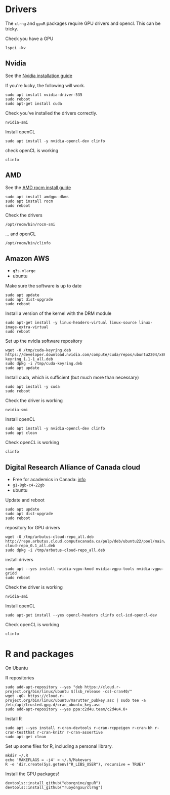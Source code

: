 
# Drivers

The `clrng` and `gpuR` packages require GPU drivers and opencl.  This can be tricky.


Check you have a GPU

```
lspci -kv
```


## Nvidia

See the [Nvidia installation guide](hhttps://docs.nvidia.com/cuda/cuda-installation-guide-linux/index.html#network-repo-installation-for-ubuntu)


If you're lucky, the following will work.


```
sudo apt install nvidia-driver-535
sudo reboot
sudo apt-get install cuda
```

Check you've installed the drivers correctly.

```
nvidia-smi
```

Install openCL

```
sudo apt install -y nvidia-opencl-dev clinfo
```

check openCL is working

```
clinfo
```


## AMD

See the 
[AMD rocm install guide](https://rocm.docs.amd.com/projects/install-on-linux/en/latest/tutorial/quick-start.html)


```
sudo apt install amdgpu-dkms
sudo apt install rocm
sudo reboot
```

Check the drivers

```
/opt/rocm/bin/rocm-smi
```

... and openCL

```
/opt/rocm/bin/clinfo
```


## Amazon AWS

- `g3s.xlarge`
- ubuntu

Make sure the software is up to date

```
sudo apt update
sudo apt dist-upgrade
sudo reboot
```

Install a version of the kernel with the DRM module

```
sudo apt-get install -y linux-headers-virtual linux-source linux-image-extra-virtual
sudo reboot
```

Set up the nvidia software repository
```
wget -O /tmp/cuda-keyring.deb https://developer.download.nvidia.com/compute/cuda/repos/ubuntu2204/x86_64/cuda-keyring_1.1-1_all.deb
sudo dpkg -i /tmp/cuda-keyring.deb
sudo apt update
```

Install cuda, which is sufficient (but much more than necessary)

```
sudo apt install -y cuda
sudo reboot
```

Check the driver is working

```
nvidia-smi
```

Install openCL

```
sudo apt install -y nvidia-opencl-dev clinfo
sudo apt clean
```

Check openCL is working

```
clinfo
```

## Digital Research Alliance of Canada cloud

- Free for academics in Canada: [info](https://docs.alliancecan.ca/wiki/Cloud)
- `g1-8gb-c4-22gb`
-  ubuntu


Update and reboot

```
sudo apt update
sudo apt dist-upgrade
sudo reboot
```

repository for GPU drivers

```
wget -O /tmp/arbutus-cloud-repo_all.deb http://repo.arbutus.cloud.computecanada.ca/pulp/deb/ubuntu22/pool/main/arbutus-cloud-repo_0.1_all.deb
sudo dpkg -i /tmp/arbutus-cloud-repo_all.deb 
```

install drivers

```
sudo apt --yes install nvidia-vgpu-kmod nvidia-vgpu-tools nvidia-vgpu-gridd
sudo reboot
```

Check the driver is working

```
nvidia-smi
```

Install openCL

```
sudo apt-get install --yes opencl-headers clinfo ocl-icd-opencl-dev 
```

Check openCL is working

```
clinfo
```



# R and packages

On Ubuntu

R repositories

```
sudo add-apt-repository --yes "deb https://cloud.r-project.org/bin/linux/ubuntu $(lsb_release -cs)-cran40/"
wget -qO- https://cloud.r-project.org/bin/linux/ubuntu/marutter_pubkey.asc | sudo tee -a /etc/apt/trusted.gpg.d/cran_ubuntu_key.asc
sudo add-apt-repository --yes ppa:c2d4u.team/c2d4u4.0+
```

Install R

```
sudo apt --yes install r-cran-devtools r-cran-rcppeigen r-cran-bh r-cran-testthat r-cran-knitr r-cran-assertive
sudo apt-get clean
```

Set up some files for R, including a personal library.  

```
mkdir ~/.R 
echo 'MAKEFLAGS = -j4' > ~/.R/Makevars
R -e 'dir.create(Sys.getenv("R_LIBS_USER"), recursive = TRUE)'
```

Install the GPU packages!

```
devtools::install_github("eborgnine/gpuR")
devtools::install_github("ruoyongxu/clrng")
 ```

